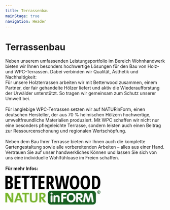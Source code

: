 ```yaml
---
title: Terrassenbau
mainStage: true
navigation: Header
---
```


# Terrassenbau

Neben unserem umfassenden Leistungsportfolio im Bereich Wohnhandwerk bieten wir Ihnen besonders hochwertige Lösungen für
den Bau von Holz- und WPC-Terrassen. Dabei verbinden wir Qualität, Ästhetik und Nachhaltigkeit:\
Für unsere Holzterrassen arbeiten wir mit Betterwood zusammen, einem Partner, der fair gehandelte Hölzer liefert und
aktiv die Wiederaufforstung der Urwälder unterstützt. So tragen wir gemeinsam zum Schutz unserer Umwelt bei.\
\
Für langlebige WPC-Terrassen setzen wir auf NATURinForm, einen deutschen Hersteller, der aus 70 % heimischen Hölzern
hochwertige, umweltfreundliche Materialien produziert. Mit WPC schaffen wir nicht nur eine besonders pflegeleichte
Terrasse, sondern leisten auch einen Beitrag zur Ressourcenschonung und regionalen Wertschöpfung.
\
\
Neben dem Bau Ihrer Terrasse bieten wir Ihnen auch die komplette Gartengestaltung sowie alle vorbereitenden Arbeiten –
alles aus einer Hand. Vertrauen Sie auf unser handwerkliches Können und lassen Sie sich von uns eine individuelle
Wohlfühloase im Freien schaffen.
\
\
**Für mehr Infos:**

<div class="logo">

[![Betterwood Logo](../../assets/Betterwood.jpg)](https://www.betterwood.de/)
[![Natur in Form Logo](../../assets/NiF.jpg)](https://www.naturinform.com/de/)

</div>
